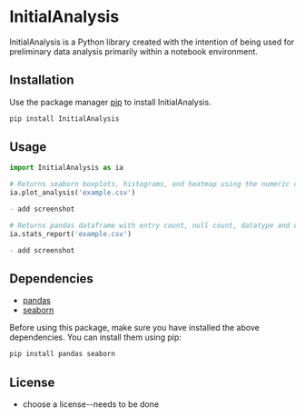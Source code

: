 # InitialAnalysis

InitialAnalysis is a Python library created with the intention of being used for preliminary data analysis primarily within a notebook environment.

## Installation

Use the package manager [pip](https://pip.pypa.io/en/stable/) to install InitialAnalysis.

```bash
pip install InitialAnalysis
```

## Usage

```python
import InitialAnalysis as ia

# Returns seaborn boxplots, histograms, and heatmap using the numeric columns
ia.plot_analysis('example.csv')

- add screenshot

# Returns pandas dataframe with entry count, null count, datatype and descriptive statistics for each column
ia.stats_report('example.csv')

- add screenshot

```

## Dependencies

- [pandas](https://pandas.pydata.org/)
- [seaborn](https://seaborn.pydata.org/)

Before using this package, make sure you have installed the above dependencies. You can install them using pip:

```bash
pip install pandas seaborn
```

## License

- choose a license--needs to be done